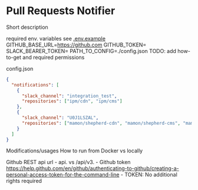 # Pull Requests Notifier
Short description





required env. variables
see [.env.example](./.env.example)
GITHUB_BASE_URL=https://github.com
GITHUB_TOKEN=
SLACK_BEARER_TOKEN=
PATH_TO_CONFIG=./config.json
TODO: add how-to-get and required permissions


config.json
```json
{
  "notifications": [
    {
      "slack_channel": "integration_test",
      "repositories": ["ipm/cdn", "ipm/cms"]
    },
    {
      "slack_channel": "U0J1LSZAL",
      "repositories": ["mamon/shepherd-cdn", "mamon/shepherd-cms", "mamon/mamba"]
    }
  ]
}

```

Modifications/usages
How to run from Docker vs locally

Github REST api url - api. vs /api/v3.
    - Github token https://help.github.com/en/github/authenticating-to-github/creating-a-personal-access-token-for-the-command-line
    - TOKEN: No additional rights required